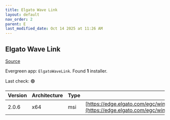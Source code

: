 ```yaml
---
title: Elgato Wave Link
layout: default
nav_order: 2
parent: E
last_modified_date: Oct 14 2025 at 11:26 AM
---
```


## Elgato Wave Link

[Source](https://help.elgato.com/hc/en-us/articles/360044566172-Wave-Link-First-Time-Setup-for-Windows)

Evergreen app: `ElgatoWaveLink`. Found **1** installer.

Last check: 🟢

| Version | Architecture | Type | URI                                                                                                                                                              |
| ------- | ------------ | ---- | ---------------------------------------------------------------------------------------------------------------------------------------------------------------- |
| 2.0.6   | x64          | msi  | [https://edge.elgato.com/egc/windows/wavelink/2.0.6/WaveLink_2.0.6.3780_x64.msi](https://edge.elgato.com/egc/windows/wavelink/2.0.6/WaveLink_2.0.6.3780_x64.msi) |
